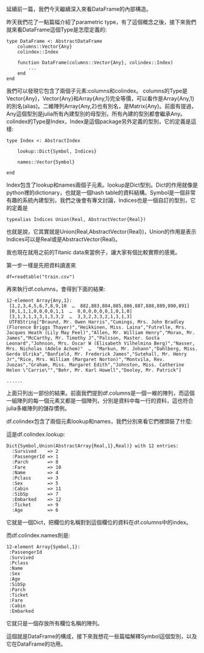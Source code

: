 
延續前一篇，我們今天繼續深入來看DataFrame的內部構造。

昨天我們花了一點篇幅介紹了parametric type，有了這個概念之後，接下來我們就來看DataFrame這個Type是怎麼定義的:

```
type DataFrame <: AbstractDataFrame
    columns::Vector{Any}
    colindex::Index

    function DataFrame(columns::Vector{Any}, colindex::Index)
		...
	end
end
```

我們可以發現它包含了兩個子元素:columns和colindex。
columns的Type是Vector{Any}，Vector{Any}和Array{Any,1}完全等價，可以看作是Array{Any,1}的別名(alias)。二維陣列Array{Any,2}也有別名，是Matrix{Any}。前面有提過，Any這個型別是julia所有內建型別的母型別，所有內建的型別都會繼承Any。
colindex的Type是Index，Index是這個package另外定義的型別，它的定義是這樣:


```
type Index <: AbstractIndex   

    lookup::Dict{Symbol, Indices}

    names::Vector{Symbol}

end
```

Index包含了lookup和names兩個子元素。lookup是Dict型別。Dict的作用就像是python裡的dictionary，也就是一個hash table的資料結構。Symbol是一個非常有趣的系統內建型別，我們之後會有專文討論，Indices也是一個自訂的型別，它的定義是

```
typealias Indices Union(Real, AbstractVector{Real})
```
也就是說，它其實就是Union(Real,AbstractVector{Real})，Union的作用是表示Indices可以是Real或是AbstractVector{Real}。

我也現在就用之前的Titanic data來當例子，讓大家有個比較實際的感覺。

第一步一樣是先把資料讀進來

```
df=readtable("train.csv")
```
再來執行df.columns，會得到下面的結果:


```
12-element Array{Any,1}:
 [1,2,3,4,5,6,7,8,9,10  …  882,883,884,885,886,887,888,889,890,891]                                                                                                                                                               
 [0,1,1,1,0,0,0,0,1,1  …  0,0,0,0,0,0,1,0,1,0]                                                                                                                                                                                    
 [3,1,3,1,3,3,1,3,3,2  …  3,3,2,3,3,2,1,3,1,3]                                                                                                                                                                                    
 UTF8String["Braund, Mr. Owen Harris","Cumings, Mrs. John Bradley (Florence Briggs Thayer)","Heikkinen, Miss. Laina","Futrelle, Mrs. Jacques Heath (Lily May Peel)","Allen, Mr. William Henry","Moran, Mr. James","McCarthy, Mr. Timothy J","Palsson, Master. Gosta Leonard","Johnson, Mrs. Oscar W (Elisabeth Vilhelmina Berg)","Nasser, Mrs. Nicholas (Adele Achem)"  …  "Markun, Mr. Johann","Dahlberg, Miss. Gerda Ulrika","Banfield, Mr. Frederick James","Sutehall, Mr. Henry Jr","Rice, Mrs. William (Margaret Norton)","Montvila, Rev. Juozas","Graham, Miss. Margaret Edith","Johnston, Miss. Catherine Helen \"Carrie\"","Behr, Mr. Karl Howell","Dooley, Mr. Patrick"]

......
```
上面只列出一部份的結果。前面我們提到df.columns是一個一維的陣列，而這個一組陣列的每一個元素又都是一個陣列，分別是資料中每一行的資料，這也符合julia多維陣列的儲存慣例。

df.colindex包含了兩個元素lookup和names，我們分別來看它們裡頭裝了什麼:

這是df.colindex.lookup:

```
Dict{Symbol,Union(AbstractArray{Real,1},Real)} with 12 entries:
  :Survived    => 2
  :PassengerId => 1
  :Parch       => 8
  :Fare        => 10
  :Name        => 4
  :Pclass      => 3
  :Sex         => 5
  :Cabin       => 11
  :SibSp       => 7
  :Embarked    => 12
  :Ticket      => 9
  :Age         => 6
```
它就是一個Dict，把欄位的名稱對到這個欄位的資料在df.columns中的index。

而df.colindex.names則是:

```
12-element Array{Symbol,1}:
 :PassengerId
 :Survived   
 :Pclass     
 :Name       
 :Sex        
 :Age        
 :SibSp      
 :Parch      
 :Ticket     
 :Fare       
 :Cabin      
 :Embarked   
```
它就只是一個存放所有欄位名稱的陣列。

這個就是DataFrame的構成，接下來我想花一些篇幅解釋Symbol這個型別，以及它在DataFrame的功用。
